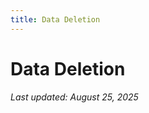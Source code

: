```yaml
---
title: Data Deletion
---
```


# Data Deletion

_Last updated: August 25, 2025_


 <!-- TODO : finish the document -->
